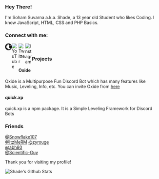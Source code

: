 ### Hey There!

I'm Soham Suvarna a.k.a. Shade, a 13 year old Student who likes Coding.
I know JavaScript, HTML, CSS and PHP Basics.

### Connect with me:

[<img align="left" alt="shadeoxide.gq" width="22px" src="https://raw.githubusercontent.com/iconic/open-iconic/master/svg/globe.svg" />](https://www.shadeoxide.gq)
[<img align="left" alt="YouTube" width="22px" src="https://cdn.jsdelivr.net/npm/simple-icons@v3/icons/youtube.svg" />](https://youtube.com/channel/UChVsh440kvsyPGuKit8vfqg)
[<img align="left" alt="Twitter" width="22px" src="https://cdn.jsdelivr.net/npm/simple-icons@v3/icons/twitter.svg" />](https://www.twitter.com/SuvarnaSoham)
[<img align="left" alt="Instagram" width="22px" src="https://cdn.jsdelivr.net/npm/simple-icons@v3/icons/instagram.svg" />](https://www.instagram.com/soham_suvarna)

<br />

### Projects
#### Oxide
Oxide is a Multipurpose Fun Discord Bot which has many features like Music, Leveling, Info, etc.
You can invite Oxide from [here](https://www.inviteoxide.gq)
#### quick.xp
quick.xp is a npm package.
It is a Simple Leveling Framework for Discord Bots

### Friends
[@Snowflake107](https://github.com/Snowflake107)<br>
[@ItzMeRM](https://github.com/ItzMeRM)
[@zyrouge](https://github.com/zyrouge)<br>
[@abh80](https://github.com/abh80)<br>
[@Scientific-Guy](https://github.com/Scientific-Guy)<br>


Thank you for visiting my profile!

<img align="left" alt="Shade's Github Stats" src="https://github-readme-stats.vercel.app/api?username=shadeoxide&show_icons=true&hide_border=true" />
